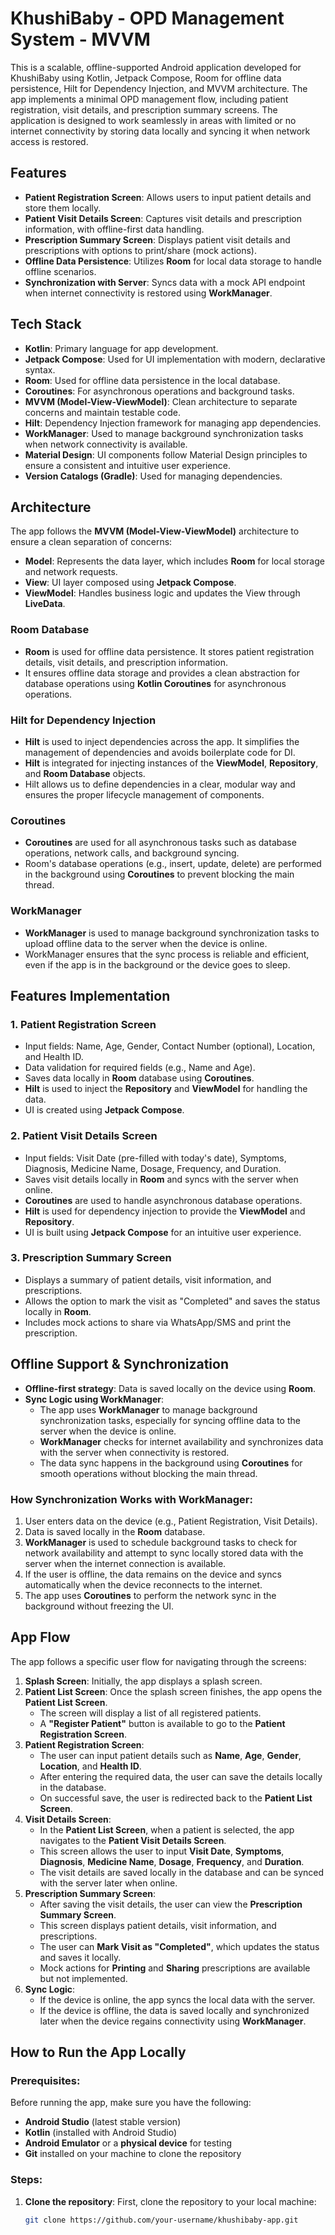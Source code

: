 # KhushiBaby - OPD Management System - MVVM

This is a scalable, offline-supported Android application developed for KhushiBaby using Kotlin, Jetpack Compose, Room for offline data persistence, Hilt for Dependency Injection, and MVVM architecture. The app implements a minimal OPD management flow, including patient registration, visit details, and prescription summary screens. The application is designed to work seamlessly in areas with limited or no internet connectivity by storing data locally and syncing it when network access is restored.

## Features
- **Patient Registration Screen**: Allows users to input patient details and store them locally.
- **Patient Visit Details Screen**: Captures visit details and prescription information, with offline-first data handling.
- **Prescription Summary Screen**: Displays patient visit details and prescriptions with options to print/share (mock actions).
- **Offline Data Persistence**: Utilizes **Room** for local data storage to handle offline scenarios.
- **Synchronization with Server**: Syncs data with a mock API endpoint when internet connectivity is restored using **WorkManager**.

## Tech Stack
- **Kotlin**: Primary language for app development.
- **Jetpack Compose**: Used for UI implementation with modern, declarative syntax.
- **Room**: Used for offline data persistence in the local database.
- **Coroutines**: For asynchronous operations and background tasks.
- **MVVM (Model-View-ViewModel)**: Clean architecture to separate concerns and maintain testable code.
- **Hilt**: Dependency Injection framework for managing app dependencies.
- **WorkManager**: Used to manage background synchronization tasks when network connectivity is available.
- **Material Design**: UI components follow Material Design principles to ensure a consistent and intuitive user experience.
- **Version Catalogs (Gradle)**: Used for managing dependencies.

## Architecture
The app follows the **MVVM (Model-View-ViewModel)** architecture to ensure a clean separation of concerns:
- **Model**: Represents the data layer, which includes **Room** for local storage and network requests.
- **View**: UI layer composed using **Jetpack Compose**.
- **ViewModel**: Handles business logic and updates the View through **LiveData**.

### Room Database
- **Room** is used for offline data persistence. It stores patient registration details, visit details, and prescription information.
- It ensures offline data storage and provides a clean abstraction for database operations using **Kotlin Coroutines** for asynchronous operations.

### Hilt for Dependency Injection
- **Hilt** is used to inject dependencies across the app. It simplifies the management of dependencies and avoids boilerplate code for DI.
- **Hilt** is integrated for injecting instances of the **ViewModel**, **Repository**, and **Room Database** objects.
- Hilt allows us to define dependencies in a clear, modular way and ensures the proper lifecycle management of components.

### Coroutines
- **Coroutines** are used for all asynchronous tasks such as database operations, network calls, and background syncing.
- Room's database operations (e.g., insert, update, delete) are performed in the background using **Coroutines** to prevent blocking the main thread.

### WorkManager
- **WorkManager** is used to manage background synchronization tasks to upload offline data to the server when the device is online.
- WorkManager ensures that the sync process is reliable and efficient, even if the app is in the background or the device goes to sleep.

## Features Implementation

### 1. Patient Registration Screen
- Input fields: Name, Age, Gender, Contact Number (optional), Location, and Health ID.
- Data validation for required fields (e.g., Name and Age).
- Saves data locally in **Room** database using **Coroutines**.
- **Hilt** is used to inject the **Repository** and **ViewModel** for handling the data.
- UI is created using **Jetpack Compose**.

### 2. Patient Visit Details Screen
- Input fields: Visit Date (pre-filled with today's date), Symptoms, Diagnosis, Medicine Name, Dosage, Frequency, and Duration.
- Saves visit details locally in **Room** and syncs with the server when online.
- **Coroutines** are used to handle asynchronous database operations.
- **Hilt** is used for dependency injection to provide the **ViewModel** and **Repository**.
- UI is built using **Jetpack Compose** for an intuitive user experience.

### 3. Prescription Summary Screen
- Displays a summary of patient details, visit information, and prescriptions.
- Allows the option to mark the visit as "Completed" and saves the status locally in **Room**.
- Includes mock actions to share via WhatsApp/SMS and print the prescription.

## Offline Support & Synchronization

- **Offline-first strategy**: Data is saved locally on the device using **Room**.
- **Sync Logic using WorkManager**: 
  - The app uses **WorkManager** to manage background synchronization tasks, especially for syncing offline data to the server when the device is online.
  - **WorkManager** checks for internet availability and synchronizes data with the server when connectivity is restored.
  - The data sync happens in the background using **Coroutines** for smooth operations without blocking the main thread.

### How Synchronization Works with WorkManager:
1. User enters data on the device (e.g., Patient Registration, Visit Details).
2. Data is saved locally in the **Room** database.
3. **WorkManager** is used to schedule background tasks to check for network availability and attempt to sync locally stored data with the server when the internet connection is available.
4. If the user is offline, the data remains on the device and syncs automatically when the device reconnects to the internet.
5. The app uses **Coroutines** to perform the network sync in the background without freezing the UI.

## App Flow

The app follows a specific user flow for navigating through the screens:

1. **Splash Screen**: Initially, the app displays a splash screen.
2. **Patient List Screen**: Once the splash screen finishes, the app opens the **Patient List Screen**.
   - The screen will display a list of all registered patients.
   - A **"Register Patient"** button is available to go to the **Patient Registration Screen**.
3. **Patient Registration Screen**:
   - The user can input patient details such as **Name**, **Age**, **Gender**, **Location**, and **Health ID**.
   - After entering the required data, the user can save the details locally in the database.
   - On successful save, the user is redirected back to the **Patient List Screen**.
4. **Visit Details Screen**:
   - In the **Patient List Screen**, when a patient is selected, the app navigates to the **Patient Visit Details Screen**.
   - This screen allows the user to input **Visit Date**, **Symptoms**, **Diagnosis**, **Medicine Name**, **Dosage**, **Frequency**, and **Duration**.
   - The visit details are saved locally in the database and can be synced with the server later when online.
5. **Prescription Summary Screen**:
   - After saving the visit details, the user can view the **Prescription Summary Screen**.
   - This screen displays patient details, visit information, and prescriptions.
   - The user can **Mark Visit as "Completed"**, which updates the status and saves it locally.
   - Mock actions for **Printing** and **Sharing** prescriptions are available but not implemented.
6. **Sync Logic**:
   - If the device is online, the app syncs the local data with the server.
   - If the device is offline, the data is saved locally and synchronized later when the device regains connectivity using **WorkManager**.
   
## How to Run the App Locally

### Prerequisites:
Before running the app, make sure you have the following:

- **Android Studio** (latest stable version)
- **Kotlin** (installed with Android Studio)
- **Android Emulator** or a **physical device** for testing
- **Git** installed on your machine to clone the repository

### Steps:
1. **Clone the repository**:
   First, clone the repository to your local machine:
   ```bash
   git clone https://github.com/your-username/khushibaby-app.git
